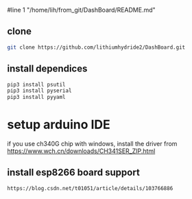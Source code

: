 #line 1 "/home/lih/from_git/DashBoard/README.md"
## clone 
```bash
git clone https://github.com/lithiumhydride2/DashBoard.git
```
## install dependices
```bash
pip3 install psutil
pip3 install pyserial
pip3 install pyyaml
```

# setup arduino IDE
if you use ch340G chip with windows, install the driver from https://www.wch.cn/downloads/CH341SER_ZIP.html

## install esp8266 board support
```
https://blog.csdn.net/t01051/article/details/103766886
```